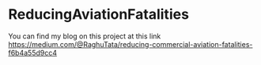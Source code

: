 # ReducingAviationFatalities
You can find my blog on this project at this link https://medium.com/@RaghuTata/reducing-commercial-aviation-fatalities-f6b4a55d9cc4


